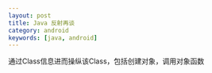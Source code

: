 ```yaml
---
layout: post
title: Java 反射再谈
category: android
keywords: [java, android]
---
```


通过Class信息进而操纵该Class，包括创建对象，调用对象函数
